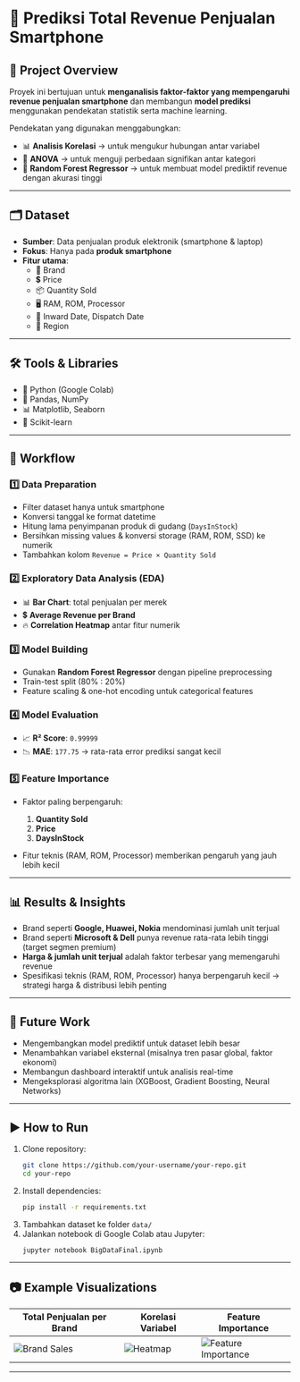 # 📱 Prediksi Total Revenue Penjualan Smartphone  

## 📌 Project Overview  
Proyek ini bertujuan untuk **menganalisis faktor-faktor yang mempengaruhi revenue penjualan smartphone** dan membangun **model prediksi** menggunakan pendekatan statistik serta machine learning.  

Pendekatan yang digunakan menggabungkan:  
- 📊 **Analisis Korelasi** → untuk mengukur hubungan antar variabel  
- 🧪 **ANOVA** → untuk menguji perbedaan signifikan antar kategori  
- 🌲 **Random Forest Regressor** → untuk membuat model prediktif revenue dengan akurasi tinggi  

---

## 🗂️ Dataset  
- **Sumber**: Data penjualan produk elektronik (smartphone & laptop)  
- **Fokus**: Hanya pada **produk smartphone**  
- **Fitur utama**:  
  - 📌 Brand  
  - 💲 Price  
  - 📦 Quantity Sold  
  - 🖥️ RAM, ROM, Processor  
  - 📅 Inward Date, Dispatch Date  
  - 🏬 Region  

---

## 🛠️ Tools & Libraries  
- 🐍 Python (Google Colab)  
- 🐼 Pandas, NumPy  
- 📊 Matplotlib, Seaborn  
- 🤖 Scikit-learn  

---

## 🔎 Workflow  

### 1️⃣ Data Preparation  
- Filter dataset hanya untuk smartphone  
- Konversi tanggal ke format datetime  
- Hitung lama penyimpanan produk di gudang (`DaysInStock`)  
- Bersihkan missing values & konversi storage (RAM, ROM, SSD) ke numerik  
- Tambahkan kolom `Revenue = Price × Quantity Sold`  

### 2️⃣ Exploratory Data Analysis (EDA)  
- 📊 **Bar Chart**: total penjualan per merek  
- 💲 **Average Revenue per Brand**  
- 🔥 **Correlation Heatmap** antar fitur numerik  

### 3️⃣ Model Building  
- Gunakan **Random Forest Regressor** dengan pipeline preprocessing  
- Train-test split (80% : 20%)  
- Feature scaling & one-hot encoding untuk categorical features  

### 4️⃣ Model Evaluation  
- 📈 **R² Score**: `0.99999`  
- 📉 **MAE**: `177.75` → rata-rata error prediksi sangat kecil  

### 5️⃣ Feature Importance  
- Faktor paling berpengaruh:  
  1. **Quantity Sold**  
  2. **Price**  
  3. **DaysInStock**  

- Fitur teknis (RAM, ROM, Processor) memberikan pengaruh yang jauh lebih kecil  

---

## 📊 Results & Insights  
- Brand seperti **Google, Huawei, Nokia** mendominasi jumlah unit terjual  
- Brand seperti **Microsoft & Dell** punya revenue rata-rata lebih tinggi (target segmen premium)  
- **Harga & jumlah unit terjual** adalah faktor terbesar yang memengaruhi revenue  
- Spesifikasi teknis (RAM, ROM, Processor) hanya berpengaruh kecil → strategi harga & distribusi lebih penting  

---

## 🚀 Future Work  
- Mengembangkan model prediktif untuk dataset lebih besar  
- Menambahkan variabel eksternal (misalnya tren pasar global, faktor ekonomi)  
- Membangun dashboard interaktif untuk analisis real-time  
- Mengeksplorasi algoritma lain (XGBoost, Gradient Boosting, Neural Networks)  

---

## ▶️ How to Run  
1. Clone repository:  
   ```bash
   git clone https://github.com/your-username/your-repo.git
   cd your-repo
   ```
2. Install dependencies:  
   ```bash
   pip install -r requirements.txt
   ```
3. Tambahkan dataset ke folder `data/`  
4. Jalankan notebook di Google Colab atau Jupyter:  
   ```bash
   jupyter notebook BigDataFinal.ipynb
   ```

---

## 📷 Example Visualizations  
| Total Penjualan per Brand | Korelasi Variabel | Feature Importance |  
|---------------------------|------------------|--------------------|  
| ![Brand Sales](visuals/brand_sales.png) | ![Heatmap](visuals/correlation_heatmap.png) | ![Feature Importance](visuals/feature_importance.png) |  

---

